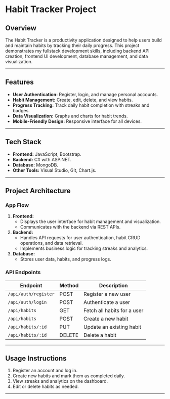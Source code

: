 # Habit Tracker Project

## Overview
The Habit Tracker is a productivity application designed to help users build and maintain habits by tracking their daily progress.
This project demonstrates my fullstack development skills, including backend API creation, frontend UI development, database management, and data visualization.

---

## Features
- **User Authentication:** Register, login, and manage personal accounts.
- **Habit Management:** Create, edit, delete, and view habits.
- **Progress Tracking:** Track daily habit completion with streaks and badges.
- **Data Visualization:** Graphs and charts for habit trends.
- **Mobile-Friendly Design:** Responsive interface for all devices.

---

## Tech Stack
- **Frontend:** JavaScript, Bootstrap.
- **Backend:** C# with ASP.NET.
- **Database:** MongoDB.
- **Other Tools:** Visual Studio, Git, Chart.js.

---

## Project Architecture
### App Flow
1. **Frontend:**
   - Displays the user interface for habit management and visualization.
   - Communicates with the backend via REST APIs.
2. **Backend:**
   - Handles API requests for user authentication, habit CRUD operations, and data retrieval.
   - Implements business logic for tracking streaks and analytics.
3. **Database:**
   - Stores user data, habits, and progress logs.

### API Endpoints
| Endpoint               | Method | Description                 |
|------------------------|--------|-----------------------------|
| `/api/auth/register`   | POST   | Register a new user         |
| `/api/auth/login`      | POST   | Authenticate a user         |
| `/api/habits`          | GET    | Fetch all habits for a user |
| `/api/habits`          | POST   | Create a new habit          |
| `/api/habits/:id`      | PUT    | Update an existing habit    |
| `/api/habits/:id`      | DELETE | Delete a habit              |

---

## Usage Instructions
1. Register an account and log in.
2. Create new habits and mark them as completed daily.
3. View streaks and analytics on the dashboard.
4. Edit or delete habits as needed.

---
